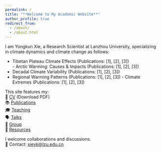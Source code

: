 ```yaml
---
permalink: /
title: "**Welcome to My Academic Website**"
author_profile: true
redirect_from: 
  - /about/
  - /about.html
---
```


I am ​​Yongkun Xie​​, a ​​Research Scientist​​ at ​​Lanzhou University​​, specializing in ​​climate dynamics and climate change​​ as follows:
- Tibetan Plateau Climate Effects (Publications: [1], [2], [3])  
​​- Arctic Warming: Causes & Impacts​​ (Publications: [1], [2], [3])
- Decadal Climate Variability​​ (Publications: [1], [2], [3])
- Regional Warming Patterns​​ (Publications: [1], [2], [3])
​​- Climate Extremes​​ (Publications: [1], [2], [3])


This site features my:  
📄 [CV](/assets/files/cv.pdf) (Download PDF)  
📚 [Publications](/publications/)  
🎓 [Teaching](/teaching/)  
🗣️ [Talks](/talks/)  
👥 [Group](/portfolio/)  
📂 [Resources](/year-archive/)  

I welcome collaborations and discussions.  
📧 Contact: xieyk@lzu.edu.cn


